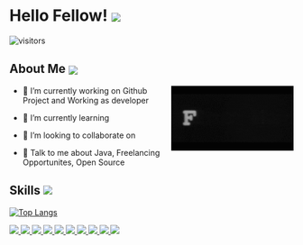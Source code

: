 <h1> Hello Fellow! <img align ='center' src='https://media2.giphy.com/media/UQDSBzfyiBKvgFcSTw/giphy.gif?cid=ecf05e47p3cd513axbek3f56ti3jzizq8hincw20jauyyfyw&rid=giphy.gif' width = '32px'></h1>

<p align='center'>

![visitors](https://visitor-badge.glitch.me/badge?page_id=aeroschmidt.aeroschmidt)

<!---</p>
<div size='20px'> Hi! My name is Sabrina.
</div>-->

<h2> About Me <img align ='center' src='https://media1.giphy.com/media/oDTStYAUzS6SmwHM2y/giphy.gif?cid=790b7611c320550ad0bf8299c98d7ad65be761764a3b2847&rid=giphy.gif&ct=s' width = '32px'></h2>

<img width="43%" align="right" alt="Github" src="https://github.com/aeroschmidt/aeroschmidt/blob/main/giphy.gif?raw=true" />

- 🔭 I’m currently working on Github Project and Working as developer

- 🌱 I’m currently learning  

- 👯 I’m looking to collaborate on  

- 💬 Talk to me about Java, Freelancing Opportunites, Open Source 

<h2> Skills <img src = "https://media1.giphy.com/media/RtnhWRcOVTWg875gn0/giphy.gif?cid=790b7611257585d7c178eccd836e4dafb5b131ee68e37ee0&rid=giphy.gif&ct=s" width = 32px> </h2>

[![Top Langs](https://github-readme-stats.vercel.app/api/top-langs/?username=aeroschmidt&show_icons=true&theme=radical)](https://github.com/anuraghazra/github-readme-stats)

<div align="left">
<a href= https://github.com/aeroschmidt?tab=repositories&q=&type=&language=reactjs&sort= > <img width ='32px' src ='https://raw.githubusercontent.com/rahulbanerjee26/githubAboutMeGenerator/main/icons/reactjs.svg'> </a>
<a href= https://github.com/aeroschmidt?tab=repositories&q=&type=&language=javascript&sort= > <img width ='32px' src ='https://raw.githubusercontent.com/rahulbanerjee26/githubAboutMeGenerator/main/icons/javascript.svg'> </a>
<a href= https://github.com/aeroschmidt?tab=repositories&q=&type=&language=sqlite&sort= > <img width ='32px' src ='https://raw.githubusercontent.com/rahulbanerjee26/githubAboutMeGenerator/main/icons/sqlite.svg'> </a>
<a href= https://github.com/aeroschmidt?tab=repositories&q=&type=&language=java&sort= > <img width ='32px' src ='https://raw.githubusercontent.com/rahulbanerjee26/githubAboutMeGenerator/main/icons/java.svg'> </a>
<a href= https://github.com/aeroschmidt?tab=repositories&q=&type=&language=android&sort= > <img width ='32px' src ='https://raw.githubusercontent.com/rahulbanerjee26/githubAboutMeGenerator/main/icons/android.svg'> </a>
<a href= https://github.com/aeroschmidt?tab=repositories&q=&type=&language=spring&sort= > <img width ='32px' src ='https://raw.githubusercontent.com/rahulbanerjee26/githubAboutMeGenerator/main/icons/spring.svg'> </a>
<a href= https://github.com/aeroschmidt?tab=repositories&q=&type=&language=css&sort= > <img width ='32px' src ='https://raw.githubusercontent.com/rahulbanerjee26/githubAboutMeGenerator/main/icons/css.svg'> </a>
<a href= https://github.com/aeroschmidt?tab=repositories&q=&type=&language=html&sort= > <img width ='32px' src ='https://raw.githubusercontent.com/rahulbanerjee26/githubAboutMeGenerator/main/icons/html.svg'> </a>
<a href= https://github.com/aeroschmidt?tab=repositories&q=&type=&language=mysql&sort= > <img width ='32px' src ='https://raw.githubusercontent.com/rahulbanerjee26/githubAboutMeGenerator/main/icons/mysql.svg'> </a>
<a href= https://github.com/aeroschmidt?tab=repositories&q=&type=&language=oracle&sort= > <img width ='32px' src ='https://raw.githubusercontent.com/rahulbanerjee26/githubAboutMeGenerator/main/icons/oracle.svg'> </a>

<!---<h2> My GitHub Stats <img src='https://media1.giphy.com/media/du3J3cXyzhj75IOgvA/giphy.gif?cid=ecf05e47x2g034i9pzwtzzsd3xgg2w9nr94t4tflbbgo3008&rid=giphy.gif' width='32px'> </h2>

![Metrics](https://metrics.lecoq.io/aeroschmidt?template=terminal&base.header=0&base.activity=0&base.repositories=0&base.metadata=0&languages=1&languages.limit=8&languages.colors=github&languages.threshold=0%25&config.timezone=America%2FToronto)
<footer font-size: 10px>README made with help of <a href='https://github.com/rahulbanerjee26/githubProfileReadmeGenerator'>githubProfileReadmeGenerator</a> </footer>--->
